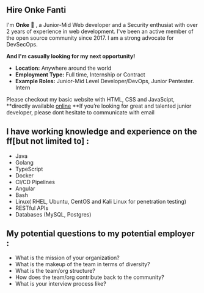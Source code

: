 
## Hire Onke Fanti

I'm **Onke** 👋 , a Junior-Mid Web developer and a Security enthusiat with over 2 years of experience in web development. I've been an active member of the open source community since 2017. I am a strong advocate for DevSecOps.


**And I'm casually looking for my next opportunity!**

* **Location:** Anywhere around the world
* **Employment Type:** Full time, Internship or Contract
* **Example Roles:** Junior-Mid Level Developer/DevOps, Junior Pentester. Intern

Please checkout my basic website with HTML, CSS and JavaScipt, **directly available [online](https://0nk3.github.io)
**If you’re looking for great and talented junior developer, please dont hesitate to communicate with email

## I have working knowledge and experience on the ff[but not limited to] :

* Java
* Golang
* TypeScript
* Docker
* CI/CD Pipelines
* Angular
* Bash
* Linux( RHEL, Ubuntu, CentOS and Kali Linux for penetration testing)
* RESTful APIs
* Databases (MySQL, Postgres)


## My potential questions to my potential employer :
* What is the mission of your organization?
* What is the makeup of the team in terms of diversity?
* What is the team/org structure?
* How does the team/org contribute back to the community?
* What is your interview process like?
